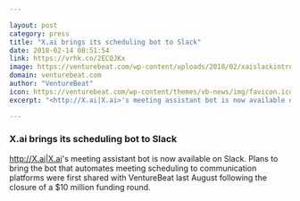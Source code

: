 ```yaml
---

layout: post
category: press
title: "X.ai brings its scheduling bot to Slack"
date: 2018-02-14 00:51:54
link: https://vrhk.co/2ECQJKx
image: https://venturebeat.com/wp-content/uploads/2018/02/xaislackintro.png?fit=780%2C587&strip=all
domain: venturebeat.com
author: "VentureBeat"
icon: https://venturebeat.com/wp-content/themes/vb-news/img/favicon.ico
excerpt: "<http://X.ai|X.ai>'s meeting assistant bot is now available on Slack. Plans to bring the bot that automates meeting scheduling to communication platforms were first shared with VentureBeat last August following the closure of a $10 million funding round."

---
```


### X.ai brings its scheduling bot to Slack

<http://X.ai|X.ai>'s meeting assistant bot is now available on Slack. Plans to bring the bot that automates meeting scheduling to communication platforms were first shared with VentureBeat last August following the closure of a $10 million funding round.